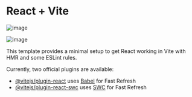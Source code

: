 # React + Vite
![image](https://github.com/Abhithube01/react-router-clone/assets/126749762/3f5f479d-2956-4077-aa6b-a549cc2911c0)

![image](https://github.com/Abhithube01/react-router-clone/assets/126749762/37f2baed-4d0b-4dbf-9216-6be966fcf17c)

This template provides a minimal setup to get React working in Vite with HMR and some ESLint rules.

Currently, two official plugins are available:

- [@vitejs/plugin-react](https://github.com/vitejs/vite-plugin-react/blob/main/packages/plugin-react/README.md) uses [Babel](https://babeljs.io/) for Fast Refresh
- [@vitejs/plugin-react-swc](https://github.com/vitejs/vite-plugin-react-swc) uses [SWC](https://swc.rs/) for Fast Refresh
